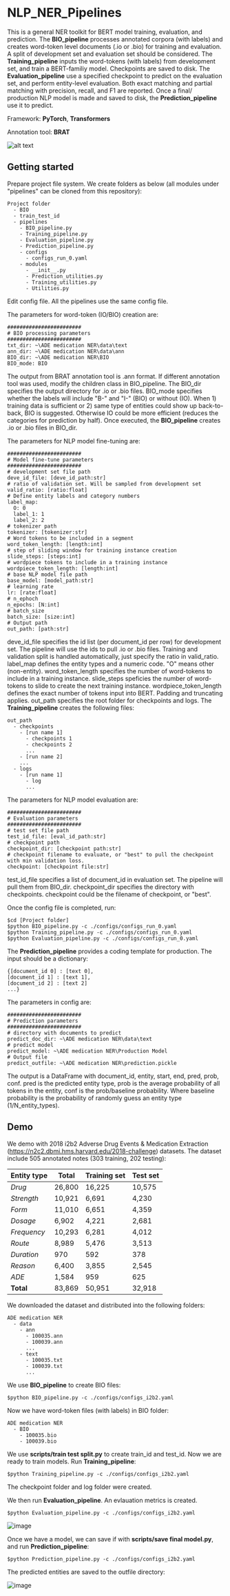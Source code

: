 # NLP_NER_Pipelines
This is a general NER toolkit for BERT model training, evaluation, and prediction. The **BIO_pipeline** processes annotated corpora (with labels) and creates word-token level documents (.io or .bio) for training and evaluation. A split of development set and evaluation set should be considered. The **Training_pipeline** inputs the word-tokens (with labels) from development set, and train a BERT-familiy model. Checkpoints are saved to disk. The **Evaluation_pipeline** use a specified checkpoint to predict on the evaluation set, and perform entity-level evaluation. Both exact matching and partial matching with precision, recall, and F1 are reported. Once a final/ production NLP model is made and saved to disk, the **Prediction_pipeline** use it to predict. 

Framework: **PyTorch**, **Transformers**

Annotation tool: **BRAT**

![alt text](https://github.com/daviden1013/NLP_NER_Pipelines/blob/main/Pipelines%20diagram.png)

## Getting started
Prepare project file system. We create folders as below (all modules under "pipelines" can be cloned from this repository):
```
Project folder
  - BIO
  - train_test_id
  - pipelines
    - BIO_pipeline.py
    - Training_pipeline.py
    - Evaluation_pipeline.py
    - Prediction_pipeline.py
    - configs
      - configs_run_0.yaml
    - modules
      - __init__.py
      - Prediction_utilities.py
      - Training_utilities.py
      - Utilities.py
```
Edit config file. All the pipelines use the same config file. 

The parameters for word-token (IO/BIO) creation are:
```
########################
# BIO processing parameters
########################
txt_dir: ~\ADE medication NER\data\text
ann_dir: ~\ADE medication NER\data\ann
BIO_dir: ~\ADE medication NER\BIO
BIO_mode: BIO
```
The output from BRAT annotation tool is .ann format. If different annotation tool was used, modify the children class in BIO_pipeline. The BIO_dir specifies the output directory for .io or .bio files. BIO_mode specifies whether the labels will include "B-" and "I-" (BIO) or without (IO). When 1) training data is sufficient or 2) same type of entities could show up back-to-back, BIO is suggested. Otherwise IO could be more efficient (reduces the categories for prediction by half). Once executed, the **BIO_pipeline** creates .io or .bio files in BIO_dir. 

The parameters for NLP model fine-tuning are:
```
########################
# Model fine-tune parameters
########################
# development set file path
deve_id_file: [deve_id_path:str]
# ratio of validation set. Will be sampled from development set
valid_ratio: [ratio:float]
# Define entity labels and category numbers
label_map: 
  O: 0
  label_1: 1
  label_2: 2
# tokenizer path
tokenizer: [tokenizer:str]
# Word tokens to be included in a segment
word_token_length: [length:int]
# step of sliding window for training instance creation
slide_steps: [steps:int]
# wordpiece tokens to include in a training instance
wordpiece_token_length: [length:int]
# base NLP model file path
base_model: [model_path:str]
# learning rate
lr: [rate:float]
# n_ephoch
n_epochs: [N:int]
# batch_size
batch_size: [size:int]
# Output path
out_path: [path:str]
```
deve_id_file specifies the id list (per document_id per row) for development set. The pipeline will use the ids to pull .io or .bio files. Training and validation split is handled automatically, just specify the ratio in valid_ratio. label_map defines the entity types and a numeric code. "O" means other (non-entity). word_token_length specifies the number of word-tokens to include in a training instance. slide_steps speficies the number of word-tokens to slide to create the next training instance. wordpiece_token_length defines the exact number of tokens input into BERT. Padding and truncating applies. out_path specifies the root folder for checkpoints and logs. The **Training_pipeline** creates the following files:
```
out_path
  - checkpoints
    - [run name 1]
      - checkpoints 1
      - checkpoints 2
      ...
    - [run name 2]
    ...
  - logs
    - [run name 1]
      - log
      ...
```
The parameters for NLP model evaluation are:
```
########################
# Evaluation parameters
########################
# test set file path
test_id_file: [eval_id_path:str]
# checkpoint path
checkpoint_dir: [checkpoint path:str]
# checkpoint filename to evaluate, or "best" to pull the checkpoint with min validation loss.
checkpoint: [checkpoint file:str]
```
test_id_file specifies a list of document_id in evaluation set. The pipeline will pull them from BIO_dir. checkpoint_dir specifies the directory with checkpoints. checkpoint could be the filename of checkpoint, or "best". 

Once the config file is completed, run:
```
$cd [Project folder]
$python BIO_pipeline.py -c ./configs/configs_run_0.yaml
$python Training_pipeline.py -c ./configs/configs_run_0.yaml
$python Evaluation_pipeline.py -c ./configs/configs_run_0.yaml
```

The **Prediction_pipeline** provides a coding template for production. The input should be a dictionary:
```
{[document_id 0] : [text 0],
[document_id 1] : [text 1],
[document_id 2] : [text 2]
...}
```
The parameters in config are:
```
########################
# Prediction parameters
########################
# directory with documents to predict
predict_doc_dir: ~\ADE medication NER\data\text
# predict model
predict_model: ~\ADE medication NER\Production Model
# Output file
predict_outfile: ~\ADE medication NER\prediction.pickle
```
The output is a DataFrame with document_id, entity, start, end, pred, prob, conf. pred is the predicted entity type, prob is the average probability of all tokens in the entity, conf is the prob/baseline probability. Where baseline probability is the probability of randomly guess an entity type (1/N_entity_types).

## Demo
We demo with 2018 i2b2 Adverse Drug Events & Medication Extraction (https://n2c2.dbmi.hms.harvard.edu/2018-challenge) datasets. The dataset include 505 annotated notes (303 training, 202 testing):

| Entity type  | Total | Training set | Test set  |
| -------------| ------|--------- |--------|
|      *Drug*    | 26,800| 16,225   | 10,575 |
|     *Strength* | 10,921| 6,691    | 4,230  |
|     *Form*     | 11,010| 6,651    | 4,359  |
|     *Dosage*   | 6,902 | 4,221    | 2,681  |
|   *Frequency*  | 10,293| 6,281    | 4,012  |
|     *Route*    | 8,989 | 5,476    | 3,513  |
|   *Duration*   | 970   | 592      | 378    |
|    *Reason*    | 6,400 | 3,855    | 2,545  |
|      *ADE*     | 1,584 | 959      | 625    |
|    **Total**     | 83,869| 50,951   | 32,918 |

We downloaded the dataset and distributed into the following folders:
```
ADE medication NER
  - data
    - ann
      - 100035.ann
      - 100039.ann
      ...
    - text
      - 100035.txt
      - 100039.txt
      ...
```
We use **BIO_pipeline** to create BIO files:

```
$python BIO_pipeline.py -c ./configs/configs_i2b2.yaml
```
Now we have word-token files (with labels) in BIO folder: 
```
ADE medication NER
  - BIO
    - 100035.bio
    - 100039.bio
```
We use **scripts/train test split.py** to create train_id and test_id.
Now we are ready to train models. Run **Training_pipeline**:
```
$python Training_pipeline.py -c ./configs/configs_i2b2.yaml
```
The checkpoint folder and log folder were created. 

We then run **Evaluation_pipeline**. An evlauation metrics is created.
```
$python Evaluation_pipeline.py -c ./configs/configs_i2b2.yaml
```

![image](https://user-images.githubusercontent.com/24928020/216156979-f7266866-a83e-4018-b5ad-e9dc9927d00e.png)


Once we have a model, we can save if with **scripts/save final model.py**, and run **Prediction_pipeline**:
```
$python Prediction_pipeline.py -c ./configs/configs_i2b2.yaml
```
The predicted entities are saved to the outfile directory:

![image](https://user-images.githubusercontent.com/24928020/216157323-7996d5c7-3d54-4da8-9bae-45bacc58ff16.png)



